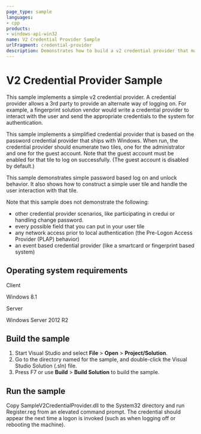 ```yaml
---
page_type: sample
languages:
- cpp
products:
- windows-api-win32
name: V2 Credential Provider Sample
urlFragment: credential-provider
description: Demonstrates how to build a v2 credential provider that makes use of the new capabilities in credential provider framework in Windows 8 and Windows 8.1.
---
```


# V2 Credential Provider Sample

This sample implements a simple v2 credential provider. A credential provider allows a 3rd 
party to provide an alternate way of logging on. For example, a fingerprint solution vendor 
would write a credential provider to interact with the user and send the appropriate 
credentials to the system for authentication.

This sample implements a simplified credential provider that is based on the password 
credential provider that ships with Windows.  When run, the credential provider 
should enumerate two tiles, one for the administrator and one for the guest account. Note 
that the guest account must be enabled for that tile to log on successfully. (The guest account
is disabled by default.)

This sample demonstrates simple password based log on and unlock behavior.  It also shows how to construct
a simple user tile and handle the user interaction with that tile.

Note that this sample does not demonstrate the following:
- other credential provider scenarios, like participating in credui or handling change password.  
- every possible field that you can put in your user tile
- any network access prior to local authentication (the Pre-Logon Access Provider (PLAP) behavior)
- an event based credential provider (like a smartcard or fingerprint based system)

## Operating system requirements

Client

Windows 8.1

Server

Windows Server 2012 R2

## Build the sample

1. Start Visual Studio and select **File** \> **Open** \> **Project/Solution**.
2. Go to the directory named for the sample, and double-click the Visual Studio Solution (.sln) file.
3. Press F7 or use **Build** \> **Build Solution** to build the sample.

## Run the sample

Copy SampleV2CredentialProvider.dll to the System32 directory
and run Register.reg from an elevated command prompt. The credential should appear the next
time a logon is invoked (such as when logging off or rebooting the machine).

